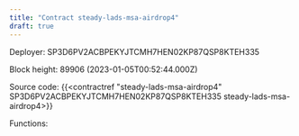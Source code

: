 ```yaml
---
title: "Contract steady-lads-msa-airdrop4"
draft: true
---
```

Deployer: SP3D6PV2ACBPEKYJTCMH7HEN02KP87QSP8KTEH335


 



Block height: 89906 (2023-01-05T00:52:44.000Z)

Source code: {{<contractref "steady-lads-msa-airdrop4" SP3D6PV2ACBPEKYJTCMH7HEN02KP87QSP8KTEH335 steady-lads-msa-airdrop4>}}

Functions:


